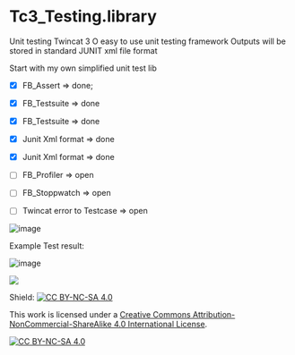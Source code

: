 # Tc3_Testing.library
Unit testing Twincat 3
O easy to use unit testing framework
Outputs will be stored in standard JUNIT xml file format

Start with my own simplified unit test lib

- [x] FB_Assert => done;
- [x] FB_Testsuite => done
- [x] FB_Testsuite => done
- [x] Junit Xml format => done
- [x] Junit Xml format => done

- [ ] FB_Profiler => open
- [ ] FB_Stoppwatch => open
- [ ] Twincat error to Testcase => open

![image](https://user-images.githubusercontent.com/48495545/224327239-0ac14ea2-1ed5-47e6-90c4-c2653fee89d6.png)


Example Test result:

![image](https://user-images.githubusercontent.com/48495545/224326897-179f3f01-c37b-4a58-bd7c-811189d2363b.png)


<a href="https://www.buymeacoffee.com/9wjvwz24g6b"><img src="https://img.buymeacoffee.com/button-api/?text=Buy me a beer&emoji=🍺&slug=9wjvwz24g6b&button_colour=5F7FFF&font_colour=ffffff&font_family=Cookie&outline_colour=000000&coffee_colour=FFDD00" /></a>



Shield: [![CC BY-NC-SA 4.0][cc-by-nc-sa-shield]][cc-by-nc-sa]

This work is licensed under a
[Creative Commons Attribution-NonCommercial-ShareAlike 4.0 International License][cc-by-nc-sa].

[![CC BY-NC-SA 4.0][cc-by-nc-sa-image]][cc-by-nc-sa]

[cc-by-nc-sa]: http://creativecommons.org/licenses/by-nc-sa/4.0/
[cc-by-nc-sa-image]: https://licensebuttons.net/l/by-nc-sa/4.0/88x31.png
[cc-by-nc-sa-shield]: https://img.shields.io/badge/License-CC%20BY--NC--SA%204.0-lightgrey.svg
